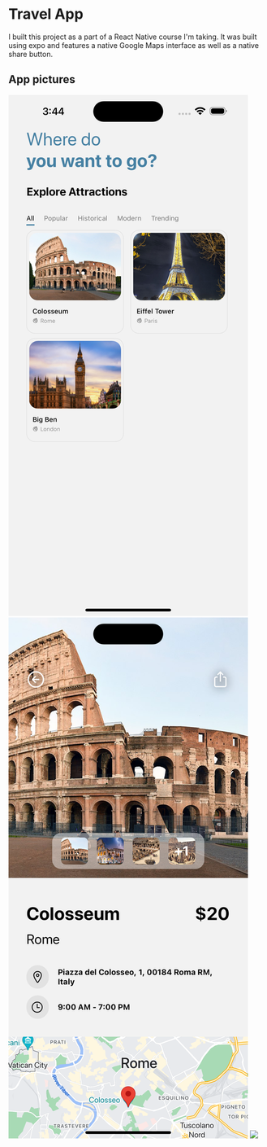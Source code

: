 # Travel App
I built this project as a part of a React Native course I'm taking.
It was built using expo and features a native Google Maps interface as well as a native share button.

## App pictures
![](./demo_images/Simulator%20Screen%20Shot%20-%20iPhone%2014%20Pro%20Max%20-%202023-01-25%20at%2015.44.13.png)
![](./demo_images/Simulator%20Screen%20Shot%20-%20iPhone%2014%20Pro%20Max%20-%202023-01-25%20at%2015.44.30.png)
![](./demo_images/Simulator%20Screen%20Shot%20-%20iPhone%2014%20Pro%20Max%20-%202023-01-25%20at%2015.44.34.png)